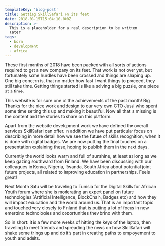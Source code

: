 ```yaml
---
templateKey: 'blog-post'
title: Getting SkillSafari on its feet
date: 2018-03-15T15:04:10.000Z
description: >-
  This is a placeholder for a real description to be written
  later
tags:
  - born
  - development
  - africa
---
```

These first months of 2018 have been packed with all sorts of actions required to get a new company on its feet. That work is not over yet, but fortunately some hurdles have been crossed and things are shaping up. One big concern is, that no matter how fast I want things to proceed, they still take time. Getting things started is like a solving a big puzzle, one piece at a time.

This website is for sure one of the achievements of the past month! Big Thanks for the nice work and design to our very own CTO Jussi who spent some time setting this up and making it beautiful. Now all that is missing is the content and the stories to share on this platform.

Apart from the website development work we have defined the overall services SkillSafari can offer. In addition we have put particular focus on describing in more detail how we see the future of skills recognition, when it is done with digital badges. We are now putting the final touches on a presentation explaining these, hoping to publish them in the next days.

Currently the world looks warm and full of sunshine, at least as long as we keep gazing southward from Finland. We have been discussing with our colleagues in Kenya, Nigeria, Rwanda, South Africa about potential joint future projects, all related to improving education in partnerships. Feels great!

Next Month Satu will be traveling to Tunisia for the Digital Skills for African Youth forum where she is moderating an expert panel on future technologies (Artificial Intelligence, BlockChain, Badges etc) and how they will impact education and the world around us. That is an important topic and touched very closely to Finland that is putting a lot of focus in new emerging technologies and opportunities they bring with them.

So in short: it is a few more weeks of hitting the keys of the laptop, then traveling to meet friends and spreading the news on how SkillSafari will shake some things up and do it’s part in creating paths to employement to youth and adults.
